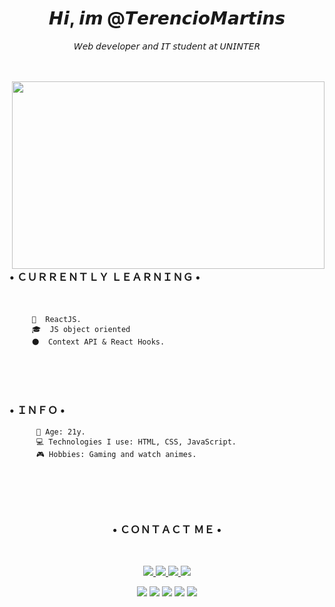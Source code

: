   <h1 align="center"> 𝙃𝙞, 𝙞𝙢 @𝙏𝙚𝙧𝙚𝙣𝙘𝙞𝙤𝙈𝙖𝙧𝙩𝙞𝙣𝙨 </h1>
  <p  align="center">𝘞𝘦𝘣 𝘥𝘦𝘷𝘦𝘭𝘰𝘱𝘦𝘳 𝘢𝘯𝘥 𝘐𝘛 𝘴𝘵𝘶𝘥𝘦𝘯𝘵 𝘢𝘵 𝘜𝘕𝘐𝘕𝘛𝘌𝘙 </p>    
<br> </br>
<img align="right" height="300" width="500" src="https://data.whicdn.com/images/271624292/original.gif">
  
###  • ＣＵＲＲＥＮＴＬＹ ＬＥＡＲＮＩＮＧ • <br> </br>
          ⠀⠀⠀
         🧠  ReactJS.
         🎓  JS object oriented
         ⚫  Context API & React Hooks. 
          ⠀⠀⠀          ⠀⠀⠀
<br> </br>

### • ＩＮＦＯ • <br> 

          🖤 Age: 21y.
          💻 Technologies I use: HTML, CSS, JavaScript.
          🎮 Hobbies: Gaming and watch animes.
<h1></h1> 
<br></br>

<h3 align="center">  • ＣＯＮＴＡＣＴ ＭＥ • </h1> <br>

<p align="center">
  <a href="https://www.instagram.com/terencio.martins/?hl=pt-br" alt="Instagram" target=_blank>
    <img src="https://img.shields.io/badge/-Instagram-1C1C1C?style=for-the-badge&logo=Instagram&logoColor=e9e9e9&link=https://www.instagram.com/terencio.martins/"/>
  </a>
  
  <a href="https://www.linkedin.com/in/terencio-martins-463b59230/" alt="Linkedin" target=_blank>
    <img src="https://img.shields.io/badge/-Linkedin-1C1C1C?style=for-the-badge&logo=Linkedin&logoColor=e9e9e9&link=https://www.linkedin.com/in/terencio-martins-463b59230/"/>
  </a>
  
  <a href="mailto:zerofirty0@gmail.com" alt="gmail">
    <img src="https://img.shields.io/badge/-gmail-1C1C1C?style=for-the-badge&logo=gmail&logoColor=e9e9e9&link=mailto:zerofirty0@gmail.com"/>
  </a>
         
    
 <a href="https://twitter.com/Therencin" alt="Twitter" target=_blank>
    <img src="https://img.shields.io/badge/Twitter-1C1C1C?style=for-the-badge&logo=twitter&logoColor=e9e9e9&link=https://twitter.com/Therencin"/>
 </a>
<div>
 <p align="center"><img src="https://img.shields.io/badge/adobe%20photoshop%20-%2331A8FF.svg?&style=for-the-badge&logo=adobe%20photoshop&logoColor=white"/> <img    src="https://img.shields.io/badge/html5%20-%23E34F26.svg?&style=for-the-badge&logo=html5&logoColor=white"/> <img src="https://img.shields.io/badge/css3%20-%231572B6.svg?&style=for-the-badge&logo=css3&logoColor=white"/>
 <img src="https://img.shields.io/badge/javascript%20-%23323330.svg?&style=for-the-badge&logo=javascript&logoColor=%23F7DF1E"/> <img src="https://img.shields.io/badge/git%20-%23F05033.svg?&style=for-the-badge&logo=git&logoColor=white"/>
  <h1></h1> 

